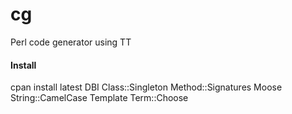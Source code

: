 # cg

Perl code generator using TT

#### Install

cpan install latest DBI Class::Singleton Method::Signatures Moose String::CamelCase Template Term::Choose